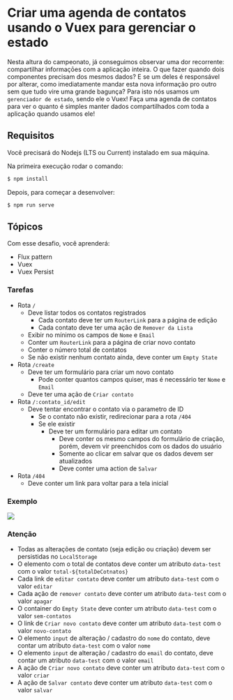 # Criar uma agenda de contatos usando o Vuex para gerenciar o estado

Nesta altura do campeonato, já conseguimos observar uma dor recorrente: compartilhar informaçōes com a aplicação inteira.
O que fazer quando dois componentes precisam dos mesmos dados? E se um deles é responsável por alterar, como imediatamente mandar esta nova informação pro outro sem que tudo vire uma grande bagunça?
Para isto nós usamos um `gerenciador de estado`, sendo ele o Vuex! Faça uma agenda de contatos para ver o quanto é simples manter dados compartilhados com toda a aplicação quando usamos ele!

## Requisitos

Você precisará do Nodejs (LTS ou Current) instalado em sua máquina.

Na primeira execução rodar o comando:

```bash
$ npm install
```

Depois, para começar a desenvolver:

```bash
$ npm run serve
```

## Tópicos

Com esse desafio, você aprenderá:

- Flux pattern
- Vuex
- Vuex Persist

### Tarefas

- Rota `/`
  - Deve listar todos os contatos registrados
    - Cada contato deve ter um `RouterLink` para a página de edição
    - Cada contato deve ter uma ação de `Remover da Lista`
  - Exibir no mínimo os campos de `Nome` e `Email`
  - Conter um `RouterLink` para a página de criar novo contato
  - Conter o número total de contatos
  - Se não existir nenhum contato ainda, deve conter um `Empty State`
- Rota `/create`
  - Deve ter um formulário para criar um novo contato
    - Pode conter quantos campos quiser, mas é necessário ter `Nome` e `Email` 
  - Deve ter uma ação de `Criar contato`
- Rota `/:contato_id/edit`
  - Deve tentar encontrar o contato via o parametro de ID
    - Se o contato não existir, redirecionar para a rota `/404`
    - Se ele existir
      - Deve ter um formulário para editar um contato
        - Deve conter os mesmo campos do formulário de criação, porém, devem vir preenchidos com os dados do usuário
        - Somente ao clicar em salvar que os dados devem ser atualizados
        - Deve conter uma action de `Salvar`
- Rota `/404`
  - Deve conter um link para voltar para a tela inicial

### Exemplo

![](https://codenation-challenges.s3-us-west-1.amazonaws.com/vue-5/0OGbjIr.gif)

### Atenção

- Todas as alterações de contato (seja edição ou criação) devem ser persistidas no `LocalStorage`
- O elemento com o total de contatos deve conter um atributo `data-test` com o valor `total-${totalDeCotnatos}`
- Cada link de `editar contato` deve conter um atributo `data-test` com o valor `editar`
- Cada ação de `remover contato` deve conter um atributo `data-test` com o valor `apagar`
- O container do `Empty State` deve conter um atributo `data-test` com o valor `sem-contatos`
- O link de `Criar novo contato` deve conter um atributo `data-test` com o valor `novo-contato`
- O elemento `input` de alteração / cadastro do `nome` do contato, deve contar um atributo `data-test` com o valor `nome`
- O elemento `input` de alteração / cadastro do `email` do contato, deve contar um atributo `data-test` com o valor `email`
- A ação de `Criar novo contato` deve conter um atributo `data-test` com o valor `criar`
- A ação de `Salvar contato` deve conter um atributo `data-test` com o valor `salvar`
